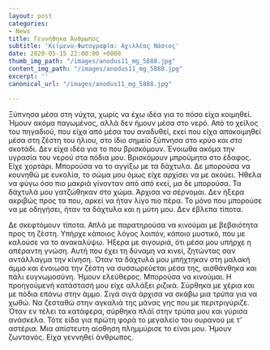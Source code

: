```yaml
---
layout: post
categories:
- News
title: Γεννήθηκα Άνθρωπος
subtitle: 'Κείμενο-Φωτογραφία: Αχιλλέας Νάσιος'
date: 2020-05-15 22:00:00 +0000
thumb_img_path: "/images/anodus11_mg_5888.jpg"
content_img_path: "/images/anodus11_mg_5888.jpg"
excerpt: ''
canonical_url: "/images/anodus11_mg_5888.jpg"

---
```

Ξύπνησα μέσα στη νύχτα, χωρίς να έχω ιδέα για το πόσο είχα κοιμηθεί. Ήμουν ακόμα παγωμένος, αλλά δεν ήμουν μέσα στο νερό. Από το χείλος του πηγαδιού, που είχα από μέσα του αναδυθεί, εκεί που είχα αποκοιμηθεί μέσα στη ζέστη του ήλιου, στο ίδιο σημείο ξύπνησα στο κρύο και στο σκοτάδι. Δεν είχα ιδέα για το που βρισκόμουν. Ένοιωθα ακόμα την υγρασία του νερού στα πόδια μου. Βρισκόμουν μπρούμητα στο έδαφος. Είχε χορτάρι. Μπορούσα να το αγγίξω με τα δάχτυλα. Δε μπορούσα να κουνηθώ με ευκολία, το σώμα μου όμως είχε αρχίσει να με ακούει. Ήθελα να φύγω όσο πιο μακριά γίνονταν από από εκεί, μα δε μπορούσα. Τα δάχτυλά μου γατζώθηκαν στο χώμα. Άρχισα να σέρνομαι. Δεν ήξερα ακριβώς προς τα που, αρκεί να ήταν λίγο πιο πέρα. Το μόνο που μπορούσε να με οδηγήσει, ήταν τα δάχτυλα και η μύτη μου. Δεν έβλεπα τίποτα.

Δε σκεφτόμουν τίποτα. Απλά με παρατηρούσα να κινούμαι με βεβαιότητα προς τη ζέστη. Υπήρχε κάποιος λόγος λοιπόν, κάποιο μυστικό, που με καλούσε να το ανακαλύψω. Ήξερα με σιγουριά, ότι μέσα μου υπήρχε η απέραντη γνώση. Αυτή που έχει τη δύναμη να κινεί, ζητώντας σαν αντάλλαγμα την κίνηση. Όταν τα δάχτυλά μου μπήχτηκαν στη μαλακή άμμο και ένοιωσα την ζέστη να συσσωρεύεται μέσα της, αισθάνθηκα και πάλι ευγνωμοσύνη. Ήμουν ελεύθερος. Μπορούσα να κινούμαι. Η προηγούμενή κατάστασή μου είχε αλλάξει ριζικά. Σύρθηκα με χέρια και με πόδια επάνω στην άμμο. Σιγά σιγά άρχισα να σκάβω μια τρύπα για να χωθώ. Να ζεσταθώ στην αγκαλιά της μάνας γης που με περιτριγύριζε. Όταν εν τέλει τα κατάφερα, σύρθηκα πλάϊ στην τρύπα μου και γύρισα ανάσκελα. Τότε είδα για πρώτη φορά το μεγαλείο του ουρανού με τ’ αστέρια. Μια απίστευτη αίσθηση πλημμύρισε το είναι μου. Ήμουν ζωντανός. Είχα γεννηθεί άνθρωπος.